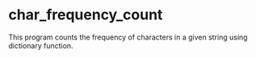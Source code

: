 # char_frequency_count
This program counts the frequency of characters in a given string using dictionary function.

